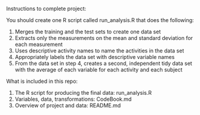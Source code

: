 Instructions to complete project:

You should create one R script called run_analysis.R that does the following:

1. Merges the training and the test sets to create one data set
2. Extracts only the measurements on the mean and standard deviation for each measurement
3. Uses descriptive activity names to name the activities in the data set
4. Appropriately labels the data set with descriptive variable names
5. From the data set in step 4, creates a second, independent tidy data set with the average of each variable for each activity and each subject

What is included in this repo:

1. The R script for producing the final data: run_analysis.R
2. Variables, data, transformations: CodeBook.md
3. Overview of project and data: README.md
